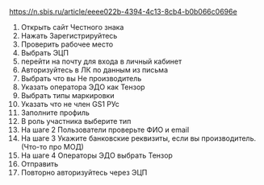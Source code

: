 https://n.sbis.ru/article/eeee022b-4394-4c13-8cb4-b0b066c0696e

1. Открыть сайт Честного знака
2. Нажать Зарегистрируйтесь
3. Проверить рабочее место
4. Выбрать ЭЦП
5. перейти на почту для входа в личный кабинет
6. Авторизуйтесь в ЛК по данным из письма
7. Выбрать что вы Не производитель
8. Указать оператора ЭДО как Тензор
9. Выбрать типы маркировки
10. Указать что не член GS1 РУс
11. Заполните профиль 
12. В роль участника выберите тип
13. На шаге 2 Пользователи проверьте ФИО и email
14. На шаге 3 Укажите банковские реквизиты, если вы производитель. (Что-то про МОД)
15. На шаге 4 Операторы ЭДО выбрать Тензор
16. Отправить
17. Повторно авторизуйтесь через ЭЦП